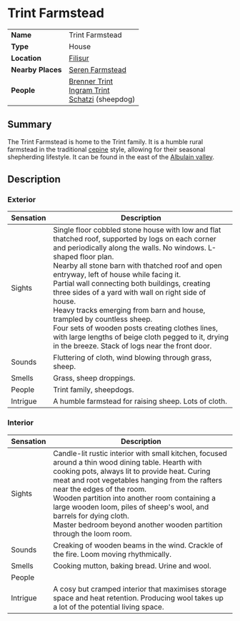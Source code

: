 # Trint Farmstead

|||
| --- | --- |
| **Name** | Trint Farmstead | place.4
| **Type** | House |
| **Location** | [Filisur](../../villages/filisur.md) |
| **Nearby Places** | [Seren Farmstead](seren-farmstead.md) |
| **People** | [Brenner Trint](../../../characters/brenner-trint.md)<br>[Ingram Trint](../../../characters/ingram-trint.md)<br>[Schatzi](../../../characters/schatzi.md) (sheepdog) |

## Summary

The Trint Farmstead is home to the Trint family. It is a humble rural farmstead in the traditional [cepine](../../../lineages/cepine.md) style, allowing for their seasonal shepherding lifestyle. It can be found in the east of the [Albulain valley](../../plains-valleys/albulain-valley.md).

## Description

### Exterior

| Sensation | Description |
| ---- | --- |
| Sights | Single floor cobbled stone house with low and flat thatched roof, supported by logs on each corner and periodically along the walls. No windows. L-shaped floor plan.<br>Nearby all stone barn with thatched roof and open entryway, left of house while facing it.<br>Partial wall connecting both buildings, creating three sides of a yard with wall on right side of house.<br>Heavy tracks emerging from barn and house, trampled by countless sheep.<br>Four sets of wooden posts creating clothes lines, with large lengths of beige cloth pegged to it, drying in the breeze. Stack of logs near the front door. |
| Sounds | Fluttering of cloth, wind blowing through grass, sheep. |
| Smells | Grass, sheep droppings. |
| People | Trint family, sheepdogs. |
| Intrigue | A humble farmstead for raising sheep. Lots of cloth. |

### Interior

| Sensation | Description |
| ---- | --- |
| Sights | Candle-lit rustic interior with small kitchen, focused around a thin wood dining table. Hearth with cooking pots, always lit to provide heat. Curing meat and root vegetables hanging from the rafters near the edges of the room.<br>Wooden partition into another room containing a large wooden loom, piles of sheep's wool, and barrels for dying cloth.<br>Master bedroom beyond another wooden partition through the loom room. |
| Sounds | Creaking of wooden beams in the wind. Crackle of the fire. Loom moving rhythmically. |
| Smells | Cooking mutton, baking bread. Urine and wool. |
| People | |
| Intrigue | A cosy but cramped interior that maximises storage space and heat retention. Producing wool takes up a lot of the potential living space. |
